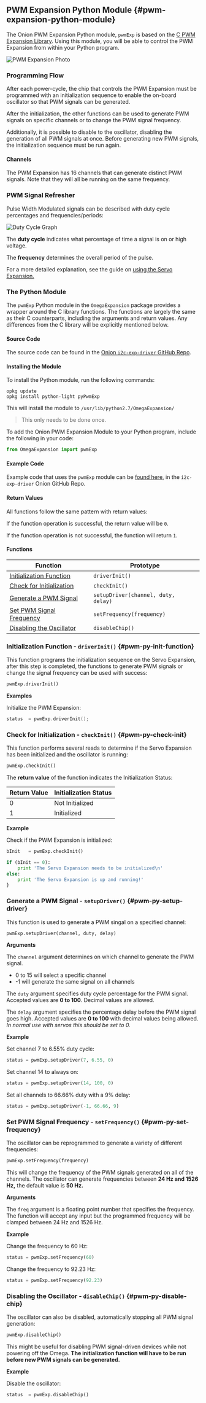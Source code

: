 ## PWM Expansion Python Module {#pwm-expansion-python-module}

The Onion PWM Expansion Python module, `pwmExp` is based on the [C PWM Expansion Library](./PWM-Expansion-C-Library). Using this module, you will be able to control the PWM Expansion from within your Python program.

![PWM Expansion Photo](http://i.imgur.com/aNoYCZc.png)






<!-- Programming Flow -->

### Programming Flow

After each power-cycle, the chip that controls the PWM Expansion must be programmed with an initialization sequence to enable the on-board oscillator so that PWM signals can be generated.

After the initialization, the other functions can be used to generate PWM signals on specific channels or to change the PWM signal frequency.

Additionally, it is possible to disable to the oscillator, disabling the generation of all PWM signals at once. Before generating new PWM signals, the initialization sequence must be run again.


#### Channels

The PWM Expansion has 16 channels that can generate distinct PWM signals. Note that they will all be running on the same frequency.



<!-- PWM Signal Refresher -->

### PWM Signal Refresher

Pulse Width Modulated signals can be described with duty cycle percentages and frequencies/periods:

![Duty Cycle Graph](http://www.bristolwatch.com/picaxe/images/io43.gif)

The **duty cycle** indicates what percentage of time a signal is on or high voltage.

The **frequency** determines the overall period of the pulse.

For a more detailed explanation, see the guide on [using the Servo Expansion.](../../Tutorials/Expansions/Using-the-Servo-Expansion#pwm-signals)
<!-- MAJOR HEADING -->
<!-- The Python Module -->

### The Python Module

The `pwmExp` Python module in the `OmegaExpansion` package provides a wrapper around the C library functions. The functions are largely the same as their C counterparts, including the arguments and return values. Any differences from the C library will be explicitly mentioned below.


<!-- Source Code -->

#### Source Code

The source code can be found in the [Onion `i2c-exp-driver` GitHub Repo](https://github.com/OnionIoT/i2c-exp-driver).



#### Installing the Module

To install the Python module, run the following commands:
```
opkg update
opkg install python-light pyPwmExp
```

This will install the module to `/usr/lib/python2.7/OmegaExpansion/`

>This only needs to be done once.

To add the Onion PWM Expansion Module to your Python program, include the following in your code:
``` python
from OmegaExpansion import pwmExp
```


<!-- Python: Example Code -->

#### Example Code

Example code that uses the `pwmExp` module can be [found here](https://github.com/OnionIoT/i2c-exp-driver/blob/master/examples/pwm-exp.py), in the `i2c-exp-driver` Onion GitHub Repo.



<!-- Python: Return Values -->

#### Return Values

All functions follow the same pattern with return values:

If the function operation is successful, the return value will be `0`.

If the function operation is not successful, the function will return `1`.


<!-- Python Functions -->

#### Functions

| Function | Prototype |
|---------------------------------------------------|-------------------------------------|
| [Initialization Function](#pwm-py-init-function) | `driverInit()` |
| [Check for Initialization](#pwm-py-check-init) | `checkInit()` |
| [Generate a PWM Signal](#pwm-py-setup-driver) | `setupDriver(channel, duty, delay)` |
| [Set PWM Signal Frequency](#pwm-py-set-frequency) | `setFrequency(frequency)` |
| [Disabling the Oscillator](#pwm-py-disable-chip) | `disableChip()` |

<!-- Python: Init Function -->

### Initialization Function - `driverInit()` {#pwm-py-init-function}

This function programs the initialization sequence on the Servo Expansion, after this step is completed, the functions to generate PWM signals or change the signal frequency can be used with success:

``` python
pwmExp.driverInit()
```

**Examples**

Initialize the PWM Expansion:
``` c
status 	= pwmExp.driverInit();
```


<!-- Python: Check Init Function -->

### Check for Initialization - `checkInit()` {#pwm-py-check-init}

This function performs several reads to determine if the Servo Expansion has been initialized and the oscillator is running:

``` python
pwmExp.checkInit()
```

The **return value** of the function indicates the Initialization Status:

| Return Value | Initialization Status |
|--------------|-----------------------|
| 0            | Not Initialized       |
| 1            | Initialized           |

**Example**

Check if the PWM Expansion is initialized:
``` python
bInit 	= pwmExp.checkInit()

if (bInit == 0):
	print 'The Servo Expansion needs to be initialized\n'
else:
	print 'The Servo Expansion is up and running!'
}
```


<!-- Python: Generate PWM Signal Function -->

### Generate a PWM Signal - `setupDriver()` {#pwm-py-setup-driver}

This function is used to generate a PWM singal on a specified channel:
``` python
pwmExp.setupDriver(channel, duty, delay)
```

**Arguments**

The `channel` argument determines on which channel to generate the PWM signal.
* 0 to 15 will select a specific channel
* -1 will generate the same signal on all channels

The `duty` argument specifies duty cycle percentage for the PWM signal. Accepted values are **0 to 100**. Decimal values are allowed.


The `delay` argument specifies the percentage delay before the PWM signal goes high. Accepted values are **0 to 100** with decimal values being allowed. *In normal use with servos this should be set to 0.*


**Example**

Set channel 7 to 6.55% duty cycle:
``` python
status = pwmExp.setupDriver(7, 6.55, 0)
```

Set channel 14 to always on:
``` python
status = pwmExp.setupDriver(14, 100, 0)
```

Set all channels to 66.66% duty with a 9% delay:
``` python
status = pwmExp.setupDriver(-1, 66.66, 9)
```


<!-- Python: Set Signal Frequency -->

### Set PWM Signal Frequency - `setFrequency()` {#pwm-py-set-frequency}

The oscillator can be reprogrammed to generate a variety of different frequencies:
``` python
pwmExp.setFrequency(frequency)
```

This will change the frequency of the PWM signals generated on all of the channels.
The oscillator can generate frequencies between **24 Hz and 1526 Hz,** the default value is **50 Hz.**


**Arguments**

The `freq` argument is a floating point number that specifies the frequency. The function will accept any input but the programmed frequency will be clamped between 24 Hz and 1526 Hz.


**Example**

Change the frequency to 60 Hz:
``` python
status = pwmExp.setFrequency(60)
```

Change the frequency to 92.23 Hz:
``` python
status = pwmExp.setFrequency(92.23)
```


<!-- Python: Disable Oscillator -->

### Disabling the Oscillator - `disableChip()` {#pwm-py-disable-chip}

The oscillator can also be disabled, automatically stopping all PWM signal generation:
``` python
pwmExp.disableChip()
```

This might be useful for disabling PWM signal-driven devices while not powering off the Omega.
**The initialization function will have to be run before new PWM signals can be generated.**


**Example**

Disable the oscillator:
``` python
status 	= pwmExp.disableChip()
```
